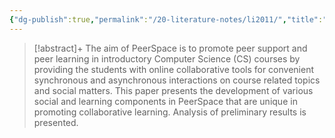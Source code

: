 ```yaml
---
{"dg-publish":true,"permalink":"/20-literature-notes/li2011/","title":"PeerSpace - An Online Collaborative Learning Environment for Computer Science Students","tags":["gamification"],"noteIcon":"1","created":"Aug 30, 2024 17:34","updated":"Sep 12, 2024 23:24"}
---
```



> [!abstract]+
> The aim of PeerSpace is to promote peer support and peer learning in introductory Computer Science (CS) courses by providing the students with online collaborative tools for convenient synchronous and asynchronous interactions on course related topics and social matters. This paper presents the development of various social and learning components in PeerSpace that are unique in promoting collaborative learning. Analysis of preliminary results is presented.
